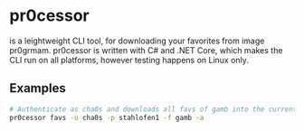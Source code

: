 # pr0cessor

is a leightweight CLI tool, for downloading your favorites from image pr0grmam.
pr0cessor is written with C# and .NET Core, which makes the CLI run on all platforms,
however testing happens on Linux only.  

## Examples

```bash
# Authenticate as cha0s and downloads all favs of gamb into the current directory
pr0cessor favs -u cha0s -p stahlofen1 -f gamb -a
```
